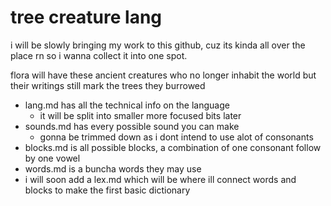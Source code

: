 # tree creature lang

i will be slowly bringing my work to this github, cuz its kinda all over the place rn so i wanna collect it into one spot.

flora will have these ancient creatures who no longer inhabit the world but their writings still mark the trees they burrowed

+ lang.md has all the technical info on the language
  + it will be split into smaller more focused bits later
+ sounds.md has every possible sound you can make
  + gonna be trimmed down as i dont intend to use alot of consonants
+ blocks.md is all possible blocks, a combination of one consonant follow by one vowel
+ words.md is a buncha words they may use
+ i will soon add a lex.md which will be where ill connect words and blocks to make the first basic dictionary
